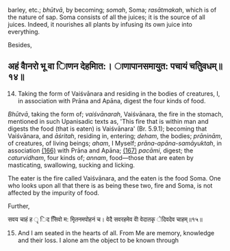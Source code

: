 barley, etc.; *bhūtvā*, by becoming; *somah*, Soma; *rasātmakah*, which is of the nature of sap. Soma consists of all the juices; it is the source of all juices. Indeed, it nourishes all plants by infusing its own juice into everything.

Besides,

## अहं वैानरो भू वा ािणन देहमाित:। ाणापानसमायुत: पचायं चतुिवधम्॥१४॥

14. Taking the form of Vaiśvānara and residing in the bodies of creatures, I, in association with Prāna and Apāna, digest the four kinds of food.

*Bhūtvā*, taking the form of; *vaiśvānarah*, Vaiśvānara, the fire in the stomach, mentioned in such Upanisadic texts as, 'This fire that is within man and digests the food (that is eaten) is Vaiśvānara' (Br. 5.9.1); becoming that Vaiśvānara, and *āśritah*, residing in, entering; *deham*, the bodies; *prāninām*, of creatures, of living beings; *aham*, I Myself; *prāna-apāna-samāyuktah*, in association [\(166\)](#page--1-0) with Prāna and Apāna; [\(167\)](#page--1-1) *pacāmi*, digest; the *caturvidham*, four kinds of; *annam*, food—those that are eaten by masticating, swallowing, sucking and licking.

The eater is the fire called Vaiśvānara, and the eaten is the food Soma. One who looks upon all that there is as being these two, fire and Soma, is not affected by the impurity of food.

Further,

सवय चाहं ह ृ िद सििवो म: मृितनमपोहनं च। वेदै सवरहमेव वेो वेदातकृ ेदिवदेव चाहम्॥१५॥

15. And I am seated in the hearts of all. From Me are memory, knowledge and their loss. I alone am the object to be known through